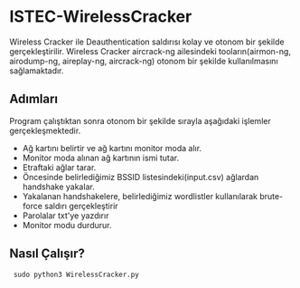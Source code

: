 # ISTEC-WirelessCracker
  
  Wireless Cracker ile Deauthentication saldırısı kolay ve otonom bir şekilde gerçekleştirilir. Wireless Cracker aircrack-ng ailesindeki tooların(airmon-ng, airodump-ng, aireplay-ng, aircrack-ng) otonom bir şekilde kullanılmasını sağlamaktadır. 


## Adımları
  
  Program çalıştıktan sonra otonom bir şekilde sırayla aşağıdaki işlemler gerçekleşmektedir.
  
  * Ağ kartını belirtir ve ağ kartını monitor moda alır.
  * Monitor moda alınan ağ kartının ismi tutar.
  * Etraftaki ağlar tarar.
  * Öncesinde belirlediğimiz BSSID listesindeki(input.csv) ağlardan handshake yakalar.
  * Yakalanan handshakelere, belirlediğimiz wordlistler kullanılarak brute-force saldırı gerçekleştirir
  * Parolalar txt'ye yazdırır
  * Monitor modu durdurur.

## Nasıl Çalışır?

     sudo python3 WirelessCracker.py

  
  
  
